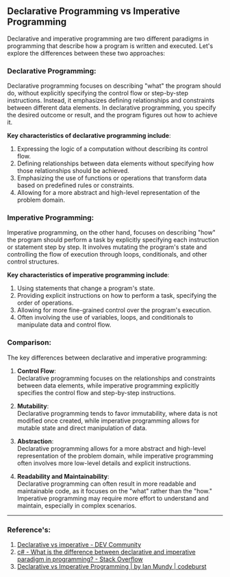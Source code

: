 ## Declarative Programming vs Imperative Programming
Declarative and imperative programming are two different paradigms in programming that describe how a program is written and executed. Let's explore the differences between these two approaches:

### Declarative Programming:
Declarative programming focuses on describing "what" the program should do, without explicitly specifying the control flow or step-by-step instructions. Instead, it emphasizes defining relationships and constraints between different data elements. In declarative programming, you specify the desired outcome or result, and the program figures out how to achieve it.

**Key characteristics of declarative programming include**:
1. Expressing the logic of a computation without describing its control flow.
2. Defining relationships between data elements without specifying how those relationships should be achieved.
3. Emphasizing the use of functions or operations that transform data based on predefined rules or constraints.
4. Allowing for a more abstract and high-level representation of the problem domain.

### Imperative Programming:
Imperative programming, on the other hand, focuses on describing "how" the program should perform a task by explicitly specifying each instruction or statement step by step. It involves mutating the program's state and controlling the flow of execution through loops, conditionals, and other control structures.

**Key characteristics of imperative programming include**:
1. Using statements that change a program's state.
2. Providing explicit instructions on how to perform a task, specifying the order of operations.
3. Allowing for more fine-grained control over the program's execution.
4. Often involving the use of variables, loops, and conditionals to manipulate data and control flow.

### Comparison:
The key differences between declarative and imperative programming:

1. **Control Flow**:\
Declarative programming focuses on the relationships and constraints between data elements, while imperative programming explicitly specifies the control flow and step-by-step instructions.

2. **Mutability**:\
Declarative programming tends to favor immutability, where data is not modified once created, while imperative programming allows for mutable state and direct manipulation of data.

3. **Abstraction**:\
Declarative programming allows for a more abstract and high-level representation of the problem domain, while imperative programming often involves more low-level details and explicit instructions.

4. **Readability and Maintainability**:\
Declarative programming can often result in more readable and maintainable code, as it focuses on the "what" rather than the "how." Imperative programming may require more effort to understand and maintain, especially in complex scenarios.

---

### Reference's:
1. [Declarative vs imperative - DEV Community](https://dev.to/ruizb/declarative-vs-imperative-4a7l)
2. [c# - What is the difference between declarative and imperative paradigm in programming? - Stack Overflow](https://stackoverflow.com/questions/1784664/what-is-the-difference-between-declarative-and-imperative-paradigm-in-programmin)
3. [Declarative vs Imperative Programming | by Ian Mundy | codeburst](https://codeburst.io/declarative-vs-imperative-programming-a8a7c93d9ad2)
